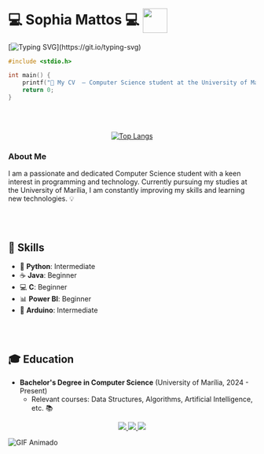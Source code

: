 <h1>
  💻 Sophia Mattos 💻
  <img src="https://media1.giphy.com/media/v1.Y2lkPTc5MGI3NjExZ3lxNTdzZjNhZ2ppejYyMXBmcHJneXB5aXl6MDdmeW8yNXVkMjBmNCZlcD12MV9pbnRlcm5hbF9naWZfYnlfaWQmY3Q9Zw/3UPNs8vXyJESQ/giphy.gif" width="50" style="vertical-align:middle"/>
</h1>

[![Typing SVG](https://readme-typing-svg.demolab.com?font=Lobster&size=30&pause=1000&color=BE2995&background=3AE4FF00&width=435&lines=A++curious++and++eager-to-learn++student.)](https://git.io/typing-svg)

```C
#include <stdio.h>

int main() {
    printf("📄 My CV  ― Computer Science student at the University of Marília\n");
    return 0;
}
```

<br><br>

<p align="center">
  <a href="https://github.com/anuraghazra/github-readme-stats">
    <img src="https://github-readme-stats.vercel.app/api/top-langs/?username=Mattos-Soph&layout=compact&theme=radical&hide_border=true" alt="Top Langs" />
  </a>
</p>


### About Me
I am a passionate and dedicated Computer Science student with a keen interest in programming and technology. Currently pursuing my studies at the University of Marília, I am constantly improving my skills and learning new technologies. 💡

<br><br>

## 🔧 Skills

- 🐍 __Python__: Intermediate 
- ☕ __Java__: Beginner 
- 💻 __C__: Beginner 
- 📊 __Power BI__: Beginner 
- 🔌 __Arduino__: Intermediate 


<br><br>

## 🎓 Education
- **Bachelor's Degree in Computer Science** (University of Marília, 2024 - Present)
  - Relevant courses: Data Structures, Algorithms, Artificial Intelligence, etc. 📚

<p align="center">
  <a href="https://github.com/Mattos-Soph" target="_blank">
    <img src="https://img.shields.io/badge/GitHub-100000?style=for-the-badge&logo=github&logoColor=white"/>
  </a>
  <a href="https://www.linkedin.com/in/SEU_USUARIO" target="_blank">
    <img src="https://img.shields.io/badge/LinkedIn-0A66C2?style=for-the-badge&logo=linkedin&logoColor=white"/>
  </a>
  <a href="https://instagram.com/SEU_USUARIO" target="_blank">
    <img src="https://img.shields.io/badge/Instagram-E4405F?style=for-the-badge&logo=instagram&logoColor=white"/>
  </a>
</p>



![GIF Animado](https://media.giphy.com/media/fX819mkCQSKoWOmrDy/giphy.gif)


